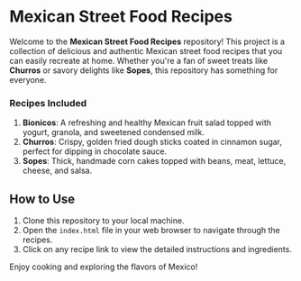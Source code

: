 # Mexican Street Food Recipes

Welcome to the **Mexican Street Food Recipes** repository! This project is a collection of delicious and authentic Mexican street food recipes that you can easily recreate at home. Whether you're a fan of sweet treats like **Churros** or savory delights like **Sopes**, this repository has something for everyone.

### Recipes Included

1. **Bionicos**: A refreshing and healthy Mexican fruit salad topped with yogurt, granola, and sweetened condensed milk.
2. **Churros**: Crispy, golden fried dough sticks coated in cinnamon sugar, perfect for dipping in chocolate sauce.
3. **Sopes**: Thick, handmade corn cakes topped with beans, meat, lettuce, cheese, and salsa.

## How to Use

1. Clone this repository to your local machine.
2. Open the `index.html` file in your web browser to navigate through the recipes.
3. Click on any recipe link to view the detailed instructions and ingredients.


Enjoy cooking and exploring the flavors of Mexico!